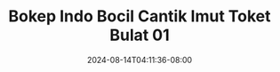 --- 
title: "Bokep Indo Bocil Cantik Imut Toket Bulat 01"
description: "nonton   Bokep Indo Bocil Cantik Imut Toket Bulat 01 yandex   terbaru"
date: 2024-08-14T04:11:36-08:00
file_code: "82tr403n5bez"
draft: false
cover: "ci4m3aqhnitbmc0f.jpg"
tags: ["Bokep", "Indo", "Bocil", "Cantik", "Imut", "Toket", "Bulat", "bokep-indo", "bokep-viral", "bokep-ig"]
length: 61
fld_id: "1392249"
foldername: "abgh"
categories: ["abgh"]
views: 110
---